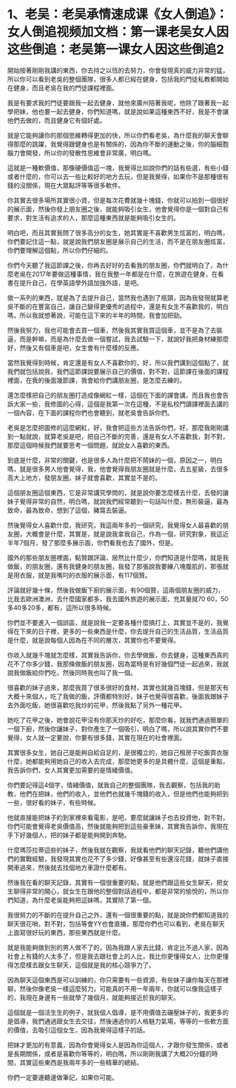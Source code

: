 # 1、老吴：老吴承情速成课《女人倒追》：女人倒追视频加文档：第一课老吴女人因这些倒追：老吴第一课女人因这些倒追2

開始按著剛剛我講的東西，你去持之以恆的去努力，你會發現真的威力非常的猛，所以你可以看到老吳的整個團隊，很多人都已經在健身，包括我的門徒私教都開始在健身，而且老吳在我的門徒課程裡面。

我是有要求我的門徒要跟我一起去健身，就他來廣州陪著我呢，他除了跟著我一起學把妹，他也要一起去健身，你們知道嗎，就是說如果這種東西不好，我是不會讓他們去做的，而且健身它有個好處。

就是它能夠讓你的那個思維轉得更加的快，所以你們看老吳，為什麼我的聊天會聊得那麼的跳躍，我覺得跟健身也是有關係的，因為你不斷的運動之後，你的腦細胞腦力會開發，所以你的發散性思維會非常廣，明白嗎。

這就是一種軟價值，那像硬價值這一塊，我覺得比如說你們的話有些選，有些小錢或者什麼的，你可以去一些比較好的地方去玩，但是我覺得，如果你不是那種很有錢的沒關係，現在大眾點評等等很多軟件。

你其實去很多場所其實很小資，但是每次花費就幾十塊錢，你就可以拍到一個很好的展示面，然後你發上朋友圈之後，就能夠吸引女生，他會覺得你是一個對自己有要求，對生活有追求的人，那麼這種東西就是能夠吸引女生的。

明白吧，而且其實我問了很多高分的女生，她其實是不喜歡男生炫富的，明白嗎，你們要記住這一點，就是說我們朋友圈是展示自己的生活，而不是在朋友圈炫富，你們要理解這個點，所以你們仔細的。

你們今天聽了我這節課之後，你再去好好的去看我的朋友圈，你們就明白了，為什麼老吳在2017年要做這種事情，我在我整一年都是在什麼，在旅遊在健身，在看書在提升自己，在學英語學外語加強外語，是吧。

做一系列的東西，就是為了去提升自己，當然我也遇到了瓶頸，因為我發現就算老吳不斷的在豐富自己，讓自己變得更優秀的過程中，還是有女生不喜歡我的，明白嗎，所以我就想著說，可能在這下來的半年的時間，我會加把勁。

然後我努力，我也可能會去買一個車，然後我其實我買這個車，並不是為了去裝逼，而是幹嘛，而是為什麼去做一個嘗試，我去試驗一下，就說好我把身材練那麼好，然後又有個車是吧，女生會有什麼樣的反應。

當然我覺得到時候，肯定還是有女人不喜歡你的，好，所以我們講到這個點了，就我們就包括說我，我們這節課說要展示自己的價值，對不對，這節課在後面的課程裡面，在我的後面幾節課，我會給你們講朋友圈，是怎麼去練的。

還怎麼樣把自己的朋友圈打造成像網紅一樣，這個在下面的課會講，而且我也會告訴大家一些，我修圖的心得，這個是我第一次在這種，不是私校門讀課裡面去講的一個內容，在下面的課程你們也會聽到，就老吳會告訴你們。

老吳是怎麼把圖修的這麼網紅，好，我會把這些方法告訴你們，好，那麼我剛剛講到一點就說，就算老吳是吧，把自己不斷的完善，還是有女人不喜歡我，對不對，那麼這個時候我們就要思考一個問題，就說女人喜歡的東西。

到底是什麼，非常的關鍵，也是很多人為什麼把不鬧妹的一個，原因之一，明白嗎，就是很多男人他會覺得，我，他會覺得我朋友圈就是什麼，去五星級，去很多高大上地方，發朋友圈，妹子就會喜歡，其實並不是的。

這個朋友圈這個東西，它是非常講究學問的，就是說你要怎麼樣去什麼，去發的讓妹子覺得非常的自然，明白嗎，就說我們經常聽到一句話叫什麼，無形裝逼，最為致命，最為致命，想到了這個，豬窩去裝逼。

然後覺得女人喜歡什麼，我研究，我這兩年多的一個研究，我覺得女人最喜歡的朋友圈，大概會是什麼，其實是，就是說我拿我自己，作為一個，研究對象，我這近半年7個月，發了那麼多展示面，你們看我也去了國外，但是。

國外的那些朋友圈裡面，點贊跟評論，居然比什麼少，你們知道是什麼嗎，就是我做飯，的朋友圈，還有我健身的朋友圈，我發了那張說我要練八塊腹肌的，那張就是用衣服，就是我嘴叼的衣服的展示面，有117個贊。

評論就好幾十條，然後我做飯下廚的展示面，有90個贊，這兩個朋友圈的威力，比我去歐洲澳洲，去什麼國家都多，我去國外旅遊的展示面，充其量就70 60，50多40多20多，都有，這所以很多時候。

你們並不要進入一個誤區，就是說我一定要各種什麼搞打上，其實並不是的，我覺得在下來的日子裡，更多的一些東西是什麼，你去提升自己的生活品質，生活品質是什麼，就是說每個人因為在不同的層次，其實你也不要覺得。

你收入就幾千塊就怎麼樣，其實我告訴你，你去學做飯，你去健身，這種東西真的花不了你多少錢，我那條做飯的朋友圈，因為當時是有好幾個門徒一起過來，我就說我做飯給你們吃，然後同時我也叫了我一個。

很喜歡的妹子過來，那麼我買了很多很好的食材，其實也就幾百塊錢，但是那天有大概十來個人，吃了我做的飯，評價都特別好，妹子也覺得很喜歡，後面我跟妹子去外面吃飯，她很喜歡吃我炒的花甲，然後我點了另外一種花甲。

她吃了花甲之後，她會說花甲沒有你那天炒的好吃，那麼你看，就我們通過簡單的一個下廚，然後你讓妹子，對你產生了一個吸引，明白了嗎，所以說其實你們不要覺得，女人就一定要說，你要有很多錢，其實在現在的社會裡面。

其實很多女生，她自己是能夠自給自足的，是很獨立的，她自己租房子吃飯買衣服什麼，她都能夠用她自己的收入去完成，那麼她更多的是具體什麼，這個是重點，我告訴你們，女人其實更加需要的是情緒價值。

你們要記得這4個字，情緒價值，就我自己的整個團隊，我去觀察，包括我的助教，他們在把妹，他們的收入，並他們也就幾千塊錢的收入，但是他們也能夠把到一些，很好看的妹子，有些時候。

他就直接能把妹子約到家裡來看電影，是吧，要麼就讓妹子也去投資他，對不對，你們可能會覺得老吳價值高，然後就能夠把到這些豪車妹，其實我告訴你，我現在手下好幾個人，把的妹子都是能夠開到奔馳。

什麼瑪莎拉蒂這些的妹子，然後我就在觀察，我就看他們的聊天記錄，聽他們講他們的實戰經驗，我發現其實也花不了多少錢，好像甚至有些還沒花錢，就妹子直接開車過來，然後就去找個地方車證什麼都有。

然後我在看的聊天記錄，其實有一個很重要的點，就是他們跟這些女生聊天，把女生聊得非常的開心，就女生在跟他的整個對話過程中，都是非常的愉悅的，所以你們知道，為什麼老吳能夠把這妹嗎，其實除了第一個。

我很努力的不斷的在提升自己之外，還有一個很重要的點，就是說你們都知道我的聊天很花哨，對不對，包括等會YY也會直播，那麼你們也可以看到，老吳在聊天上面寫很好玩的東西，那些東西就是什麼。

就是我能夠做到別的男人做不了的，因為我跟人家去比錢，肯定比不過人家，因為社會上有錢的人太多了，但是我去跟社會上的人比，我比你更懂得女人，比你更懂得怎麼樣去跟女生聊天，這個就是我的核心競爭力了。

因為聊天這個東西是可以訓練的，你只需要有一些資源，有些妹子讓你每天在那裡聊，然後你像老吳一樣這麼努力，可能真的不用一年兩年，你就可以像我這樣子的，我現在身邊有一些就學了幾個月，就能夠接近於我的聊天。

這個就是一個活生生的例子，就我個人倡導，是不用價值去碾壓妹子的，我更多的是倡導，我們通過跟女生去交往，然後通過你的人格魅力氣場，等等的一些軟方面的價值，去吸引這個女生，因為我覺得這樣子的話。

把妹才更加的有意義，因為你會覺得女人是因為你這個人，才跟你發生關係，或者是長期關係，或者是喜歡你等等的，明白嗎，所以剛剛我講了大概20分鐘的時間，其實這些東西是我兩年多的一些精華的總結。

你們一定要邊聽邊做筆記，如果你可能。